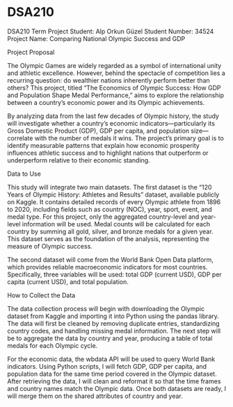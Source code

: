 # DSA210
DSA210 Term Project
Student: Alp Orkun Güzel
Student Number: 34524
Project Name: Comparing National Olympic Success and GDP

Project Proposal

The Olympic Games are widely regarded as a symbol of international unity and athletic excellence. However, behind the spectacle of competition lies a recurring question: do wealthier nations inherently perform better than others? This project, titled “The Economics of Olympic Success: How GDP and Population Shape Medal Performance,” aims to explore the relationship between a country’s economic power and its Olympic achievements.

By analyzing data from the last few decades of Olympic history, the study will investigate whether a country’s economic indicators—particularly its Gross Domestic Product (GDP), GDP per capita, and population size—correlate with the number of medals it wins. The project’s primary goal is to identify measurable patterns that explain how economic prosperity influences athletic success and to highlight nations that outperform or underperform relative to their economic standing.

Data to Use

This study will integrate two main datasets. The first dataset is the “120 Years of Olympic History: Athletes and Results” dataset, available publicly on Kaggle. It contains detailed records of every Olympic athlete from 1896 to 2020, including fields such as country (NOC), year, sport, event, and medal type. For this project, only the aggregated country-level and year-level information will be used. Medal counts will be calculated for each country by summing all gold, silver, and bronze medals for a given year. This dataset serves as the foundation of the analysis, representing the measure of Olympic success.

The second dataset will come from the World Bank Open Data platform, which provides reliable macroeconomic indicators for most countries. Specifically, three variables will be used: total GDP (current USD), GDP per capita (current USD), and total population.

How to Collect the Data

The data collection process will begin with downloading the Olympic dataset from Kaggle and importing it into Python using the pandas library. The data will first be cleaned by removing duplicate entries, standardizing country codes, and handling missing medal information. The next step will be to aggregate the data by country and year, producing a table of total medals for each Olympic cycle.

For the economic data, the wbdata API will be used to query World Bank indicators. Using Python scripts, I will fetch GDP, GDP per capita, and population data for the same time period covered in the Olympic dataset. After retrieving the data, I will clean and reformat it so that the time frames and country names match the Olympic data. Once both datasets are ready, I will merge them on the shared attributes of country and year.


